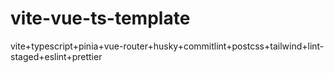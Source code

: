 # vite-vue-ts-template
vite+typescript+pinia+vue-router+husky+commitlint+postcss+tailwind+lint-staged+eslint+prettier
